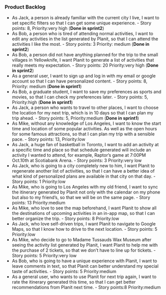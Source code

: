 ### Product Backlog

* As Jack, a person is already familiar with the current city I live, I want to set specific filters so that I can get some unique experience. - Story points: 8, Priority:very high (**Done in sprint2**)
* As Bob, a person who is tired of attending normal activities, I want to edit any activities in the list generated by Planit, so that I can attend the activities I like the most. - Story points: 3 Priority: medium (**Done in sprint2**)
* As Bob, a person did not have anything planned for the trip to the small villages in Yellowknife, I want Planit to generate a list of activities that really meets my expectation. - Story points: 20 Priority:very high (**Done in sprint2**)
* As a general user, I want to sign up and log in with my email or google account so that I can have personalized content. - Story points: 8,  Priority: medium (**Done in sprint1**)
* As Bob, a graduate student, I want to save my preferences as sports and movies, so that I can check my preferences later. - Story points: 5, Priority:high (**Done in sprint1**)
* As Jack, a person who wants to travel to other places, I want to choose the location for my next trip, which is in 10 days so that I can plan my trip ahead. - Story points: 5, Priority:medium (**Done in sprint1**)
* As Mike, without any knowledge of Los Angeles, I want to know the start time and location of some popular activities.  As well as the open hours for some famous attractions, so that I can plan my trip with a sensible pace. - Story points: 13, Priority:low
* As Jack, a huge fan of basketball in Toronto, I want to add an activity at a specific time and place so that schedule generated will include an activity I wanted to attend, for example,  Raptor’s game at 7:00PM Oct.10th at Scotiabank Arena. - Story points: 3 Priority:very low
* As Jack, who is going to a city completely new to him, I want Planit to regenerate another list of activities, so that I can have a better idea of what kind of personalized plans are available in that city on that day. - Story points: 1 Priority:low
* As Mike, who is going to Los Angeles with my old friend, I want to sync the itinerary generated by Planit not only with the calendar on my phone but also to my friend’s, so that we will be on the same page. - Story points: 13 Priority:medium
* As Mike, who love to see the map beforehand, I want Planit to show all the destinations of upcoming activities in an in-app map, so that I can better organize the trip. - Story points: 8 Priority:low
* As Jack, who love self-driven trips, I want Planit to navigate to Google Maps, so that I know how to drive to the next location. - Story points: 5 Priority:low
* As Mike, who decide to go to Madame Tussauds Wax Museum after seeing the activity list generated by Planit, I want Planit to help me with the purchase of 2 tickets, so that we don’t have to line up for tickets. - Story points: 5 Priority:very low
* As Bob, who is going to have a unique experience with Planit, I want to leave comments in text, so that Planit can better understand my special taste of activities. - Story points: 5 Priority:medium
* As a general user, who wants to use Planit for next trip again, I want to rate the itinerary generated this time, so that I can get better recommendations from Planit next time. - Story points:8 Priority:medium
